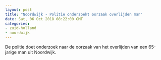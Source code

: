 ```yaml
---
layout: post
title: "Noordwijk - Politie onderzoekt oorzaak overlijden man"
date: Sat, 06 Oct 2018 08:22:00 GMT
categories: 
- zuid-holland 
- noordwijk 
---
```


De politie doet onderzoek naar de oorzaak van het overlijden van een 65-jarige man uit Noordwijk.
